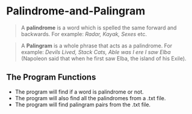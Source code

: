 # Palindrome-and-Palingram

> A **palindrome** is a word which is spelled the same forward and backwards. For example: *Radar, Kayak, Sexes* etc.

> A **Palingram** is a whole phrase that acts as a palindrome. For example: *Devils Lived, Stack Cats, Able was I ere I saw Elba* (Napoleon said that when he first saw Elba, the island of his Exile).

## The Program Functions

 - The program will find if a word is palindrome or not.
 - The program will also find all the palindromes from a .txt file.
 - The program will find palingram pairs from the .txt file.
